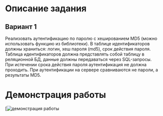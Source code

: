 # Описание задания 

## Вариант 1 

Реализовать аутентификацию по паролю с хешированием MD5 (можно использовать функцию из библиотеки). В таблице идентификаторов должны храниться: логин, хеш пароля (md5), срок действия пароля. Таблица идентификаторов должна представлять собой таблицу в реляционной БД, данные должны передаваться через SQL-запросы. При истечении срока действия пароля аутентификация не должна проходить. При аутентификации на сервере сравниваются не пароли, а результаты MD5. 

# Демонстрация работы 
[![демонстрация работы](https://youtu.be/pvCUy2w3JvU)
